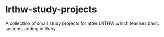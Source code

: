 lrthw-study-projects
====================

A collection of small study projects for after LRTHW which teaches basic systems coding in Ruby.
